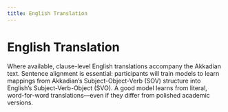 ```yaml
---
title: English Translation
---
```


# English Translation

Where available, clause-level English translations accompany the Akkadian text. Sentence alignment is essential: participants will train models to learn mappings from Akkadian’s Subject-Object-Verb (SOV) structure into English’s Subject-Verb-Object (SVO). A good model learns from literal, word-for-word translations—even if they differ from polished academic versions.

